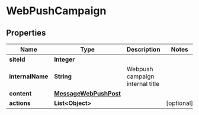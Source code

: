 

# WebPushCampaign

## Properties

Name | Type | Description | Notes
------------ | ------------- | ------------- | -------------
**siteId** | **Integer** |  | 
**internalName** | **String** | Webpush campaign internal title | 
**content** | [**MessageWebPushPost**](MessageWebPushPost.md) |  | 
**actions** | **List&lt;Object&gt;** |  |  [optional]



